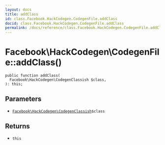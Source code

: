 ```yaml
---
layout: docs
title: addClass
id: class.Facebook.HackCodegen.CodegenFile.addClass
docid: class.Facebook.HackCodegen.CodegenFile.addClass
permalink: /docs/reference/class.Facebook.HackCodegen.CodegenFile.addClass/
---
```

# Facebook\\HackCodegen\\CodegenFile::addClass()




``` Hack
public function addClass(
  Facebook\HackCodegen\CodegenClassish $class,
): this;
```




## Parameters




* [` Facebook\HackCodegen\CodegenClassish `](<class.Facebook.HackCodegen.CodegenClassish.md>)`` $class ``




## Returns




- ` this `